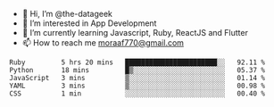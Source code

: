 - 👋 Hi, I’m @the-datageek
- 👀 I’m interested in App Development
- 🌱 I’m currently learning Javascript, Ruby, ReactJS and Flutter
- 📫 How to reach me moraaf770@gmail.com

<!---
the-datageek/the-datageek is a ✨ special ✨ repository because its `README.md` (this file) appears on your GitHub profile.
You can click the Preview link to take a look at your changes.
--->
<!--START_SECTION:waka-->

```text
Ruby         5 hrs 20 mins   ███████████████████████░░   92.11 %
Python       18 mins         █▒░░░░░░░░░░░░░░░░░░░░░░░   05.37 %
JavaScript   3 mins          ▒░░░░░░░░░░░░░░░░░░░░░░░░   01.14 %
YAML         3 mins          ▒░░░░░░░░░░░░░░░░░░░░░░░░   00.98 %
CSS          1 min           ░░░░░░░░░░░░░░░░░░░░░░░░░   00.40 %
```

<!--END_SECTION:waka-->

